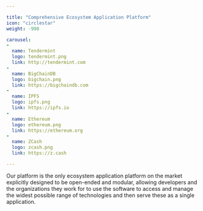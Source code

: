 ```yaml
---

title: "Comprehensive Ecosystem Application Platform"
icon: "circlestar"
weight: -998

carousel:
-
  name: Tendermint
  logo: tendermint.png
  link: http://tendermint.com
-
  name: BigChainDB
  logo: bigchain.png
  link: https://bigchaindb.com
-
  name: IPFS
  logo: ipfs.png
  link: https://ipfs.io
-
  name: Ethereum
  logo: ethereum.png
  link: https://ethereum.org
-
  name: ZCash
  logo: zcash.png
  link: https://z.cash

---
```


Our platform is the only ecosystem application platform on the market explicitly designed to be open-ended and modular, allowing developers and the organizations they work for to use the software to access and manage the widest possible range of technologies and then serve these as a single application.
